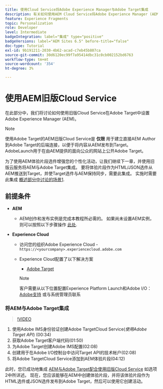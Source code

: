 ```yaml
---
title: 使用Cloud Service将Adobe Experience Manager与Adobe Target集成
description: 有关如何使用AEM Cloud Service将Adobe Experience Manager (AEM)与Adobe Target集成的分步演练
feature: Experience Fragments
topic: Personalization
role: Developer
level: Intermediate
badgeIntegration: label="集成" type="positive"
badgeVersions: label="AEM Sites 6.5" before-title="false"
doc-type: Tutorial
exl-id: 9b191211-2030-4b62-acad-c7eb45b807ca
source-git-commit: 30d6120ec99f7a95414dbc31c0cb002152bd6763
workflow-type: tm+mt
source-wordcount: '354'
ht-degree: 3%

---
```


# 使用AEM旧版Cloud Service

在此部分中，我们将讨论如何使用旧版Cloud Service在Adobe Target中设置Adobe Experience Manager (AEM)。

>[!NOTE]
>
> 使用Adobe Target的AEM旧版Cloud Service是 **仅限** 用于建立直接AEM Author到Adobe Target的后端连接，以便于将内容从AEM发布到Target。 AdobeLaunch用于在由AEM提供的面向公众的网站上公开Adobe Target。

为了使用AEM体验片段选件增强您的个性化活动，让我们继续下一章，并使用旧版云服务将AEM与Adobe Target集成。 要将体验片段作为HTML/JSON选件从AEM推送到Target，并使Target选件与AEM保持同步，需要此集成。 实施时需要此集成 [概述部分中讨论的场景1](./overview.md#personalization-using-aem-experience-fragment).

## 前提条件

* **AEM**

   * AEM创作和发布实例是完成本教程所必需的。 如果尚未设置AEM实例，则可以按照以下步骤操作 [此处](./implementation.md#set-up-aem).

* **Experience Cloud**
   * 访问您的组织Adobe Experience Cloud - `https://<yourcompany>.experiencecloud.adobe.com`
   * Experience Cloud配置了以下解决方案
      * [Adobe Target](https://experiencecloud.adobe.com)

     >[!NOTE]
     >
     > 客户需要从以下位置配置Experience Platform Launch和Adobe I/O： [Adobe支持](https://helpx.adobe.com/cn/contact/enterprise-support.ec.html) 或与系统管理员联系

### 将AEM与Adobe Target集成

>[!VIDEO](https://video.tv.adobe.com/v/28428?quality=12&learn=on)

1. 使用Adobe IMS身份验证创建Adobe TargetCloud Service(*使用Adobe Target API*) (00:34)
2. 获取Adobe Target客户端代码(01:50)
3. 为Adobe Target创建Adobe IMS配置(02:08)
4. 创建用于在Adobe I/O控制台中访问Target API的技术帐户(02:08)
5. 将Adobe TargetCloud Service添加到AEM体验片段(04:12)

此时，您已成功地集成 [AEM与Adobe Target配合使用旧版Cloud Service](./using-aem-cloud-services.md#integrating-aem-target-options) 如选项2中所详述。 现在，您应该能够在AEM中创建体验片段，并将该体验片段作为HTML选件或JSON选件发布到Adobe Target，然后可以使用它创建活动。
